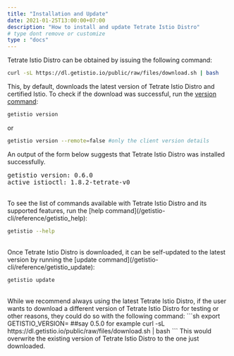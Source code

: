 ```yaml
---
title: "Installation and Update"
date: 2021-01-25T13:00:00+07:00
description: "How to install and update Tetrate Istio Distro"
# type dont remove or customize
type : "docs"
---
```


Tetrate Istio Distro can be obtained by issuing the following command:

```sh
curl -sL https://dl.getistio.io/public/raw/files/download.sh | bash
```

This, by default, downloads the latest version of Tetrate Istio Distro and certified Istio. To check if the download was successful, run the [version command](/getistio-cli/reference/getistio_version):

```sh
getistio version
```

or

```sh
getistio version --remote=false #only the client version details
```

An output of the form below suggests that Tetrate Istio Distro was installed successfully.
<pre>getistio version: 0.6.0
active istioctl: 1.8.2-tetrate-v0
</pre>

<br />
To see the list of commands available with Tetrate Istio Distro and its supported features, run the [help command](/getistio-cli/reference/getistio_help):

```sh
getistio --help
```

<br />
Once Tetrate Istio Distro is downloaded, it can be self-updated to the latest version by running the [update command](/getistio-cli/reference/getistio_update):

```sh
getistio update
```

<br />
While we recommend always using the latest Tetrate Istio Distro, if the user wants to download a different version of Tetrate Istio Distro for testing or other reasons, they could do so with the following command:
```sh
export GETISTIO_VERSION=<your_version> ##say 0.5.0 for example
curl -sL https://dl.getistio.io/public/raw/files/download.sh | bash
```
This would overwrite the existing version of Tetrate Istio Distro to the one just downloaded.

